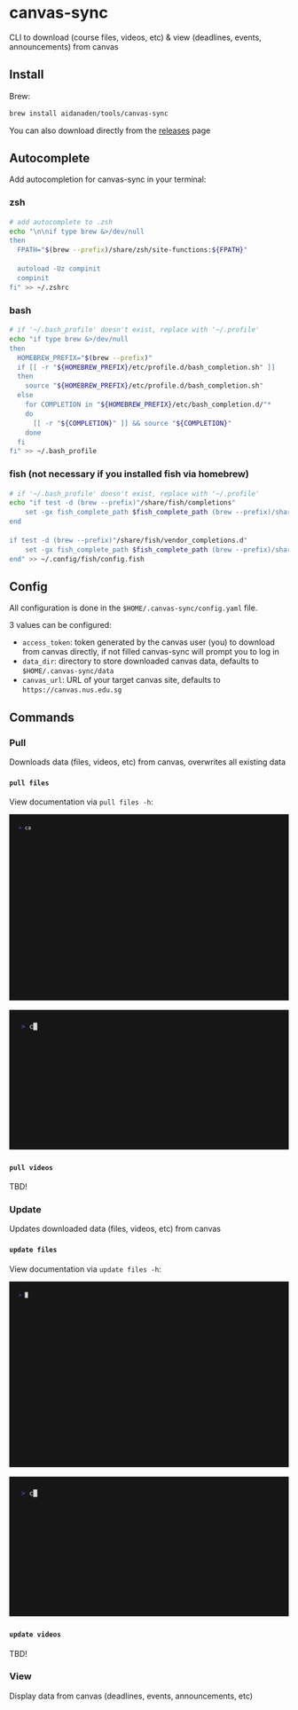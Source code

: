# canvas-sync

CLI to download (course files, videos, etc) & view (deadlines, events, announcements) from canvas

## Install

Brew:

```bash
brew install aidanaden/tools/canvas-sync
```

You can also download directly from the [releases](https://github.com/aidanaden/canvas-sync/releases) page

## Autocomplete

Add autocompletion for canvas-sync in your terminal:

### zsh

```bash
# add autocomplete to .zsh
echo "\n\nif type brew &>/dev/null
then
  FPATH="$(brew --prefix)/share/zsh/site-functions:${FPATH}"

  autoload -Uz compinit
  compinit
fi" >> ~/.zshrc
```

### bash

```bash
# if '~/.bash_profile' doesn't exist, replace with '~/.profile' 
echo "if type brew &>/dev/null
then
  HOMEBREW_PREFIX="$(brew --prefix)"
  if [[ -r "${HOMEBREW_PREFIX}/etc/profile.d/bash_completion.sh" ]]
  then
    source "${HOMEBREW_PREFIX}/etc/profile.d/bash_completion.sh"
  else
    for COMPLETION in "${HOMEBREW_PREFIX}/etc/bash_completion.d/"*
    do
      [[ -r "${COMPLETION}" ]] && source "${COMPLETION}"
    done
  fi
fi" >> ~/.bash_profile
```

### fish (not necessary if you installed fish via homebrew)

```bash
# if '~/.bash_profile' doesn't exist, replace with '~/.profile' 
echo "if test -d (brew --prefix)"/share/fish/completions"
    set -gx fish_complete_path $fish_complete_path (brew --prefix)/share/fish/completions
end

if test -d (brew --prefix)"/share/fish/vendor_completions.d"
    set -gx fish_complete_path $fish_complete_path (brew --prefix)/share/fish/vendor_completions.d
end" >> ~/.config/fish/config.fish
```

## Config

All configuration is done in the `$HOME/.canvas-sync/config.yaml` file.

3 values can be configured:

- `access_token`: token generated by the canvas user (you) to download from canvas directly, if not filled canvas-sync will prompt you to log in
- `data_dir`: directory to store downloaded canvas data, defaults to `$HOME/.canvas-sync/data`  
- `canvas_url`: URL of your target canvas site, defaults to `https://canvas.nus.edu.sg`

## Commands

### Pull

Downloads data (files, videos, etc) from canvas, overwrites all existing data

#### `pull files`

View documentation via `pull files -h`:

![pull files help](examples/pull_files_help.gif)

![pull files demo](examples/pull_files_all.gif)

#### `pull videos`

TBD!

### Update

Updates downloaded data (files, videos, etc) from canvas

#### `update files`

View documentation via `update files -h`:

![update files help](examples/update_files_help.gif)

![update files demo](examples/update_files_all.gif)

#### `update videos`

TBD!

### View

Display data from canvas (deadlines, events, announcements, etc)
